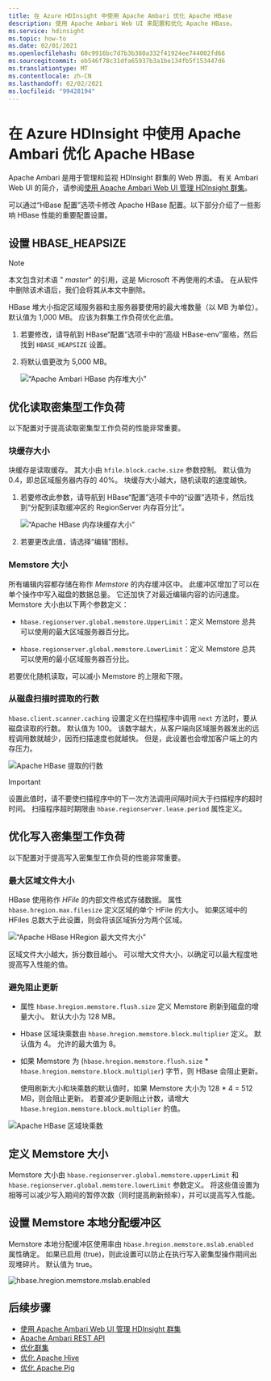 ```yaml
---
title: 在 Azure HDInsight 中使用 Apache Ambari 优化 Apache HBase
description: 使用 Apache Ambari Web UI 来配置和优化 Apache HBase。
ms.service: hdinsight
ms.topic: how-to
ms.date: 02/01/2021
ms.openlocfilehash: 60c9916bc7d7b3b380a332f41924ee744002fd66
ms.sourcegitcommit: eb546f78c31dfa65937b3a1be134fb5f153447d6
ms.translationtype: MT
ms.contentlocale: zh-CN
ms.lasthandoff: 02/02/2021
ms.locfileid: "99428194"
---
```

# <a name="optimize-apache-hbase-with-apache-ambari-in-azure-hdinsight"></a>在 Azure HDInsight 中使用 Apache Ambari 优化 Apache HBase

Apache Ambari 是用于管理和监视 HDInsight 群集的 Web 界面。 有关 Ambari Web UI 的简介，请参阅[使用 Apache Ambari Web UI 管理 HDInsight 群集](hdinsight-hadoop-manage-ambari.md)。

可以通过“HBase 配置”选项卡修改 Apache HBase 配置。以下部分介绍了一些影响 HBase 性能的重要配置设置。

## <a name="set-hbase_heapsize"></a>设置 HBASE_HEAPSIZE

> [!NOTE]
> 本文包含对术语 " *master*" 的引用，这是 Microsoft 不再使用的术语。 在从软件中删除该术语后，我们会将其从本文中删除。

HBase 堆大小指定区域服务器和主服务器要使用的最大堆数量（以 MB 为单位）。  默认值为 1,000 MB。 应该为群集工作负荷优化此值。

1. 若要修改，请导航到 HBase“配置”选项卡中的“高级 HBase-env”窗格，然后找到 `HBASE_HEAPSIZE` 设置。 

1. 将默认值更改为 5,000 MB。

    ![“Apache Ambari HBase 内存堆大小”](./media/optimize-hbase-ambari/ambari-hbase-heapsize.png)

## <a name="optimize-read-heavy-workloads"></a>优化读取密集型工作负荷

以下配置对于提高读取密集型工作负荷的性能非常重要。

### <a name="block-cache-size"></a>块缓存大小

块缓存是读取缓存。 其大小由 `hfile.block.cache.size` 参数控制。 默认值为 0.4，即总区域服务器内存的 40%。 块缓存大小越大，随机读取的速度越快。

1. 若要修改此参数，请导航到 HBase“配置”选项卡中的“设置”选项卡，然后找到“分配到读取缓冲区的 RegionServer 内存百分比”。  

    ![“Apache HBase 内存块缓存大小”](./media/optimize-hbase-ambari/hbase-block-cache-size.png)

1. 若要更改此值，请选择“编辑”图标。

### <a name="memstore-size"></a>Memstore 大小

所有编辑内容都存储在称作 *Memstore* 的内存缓冲区中。 此缓冲区增加了可以在单个操作中写入磁盘的数据总量。 它还加快了对最近编辑内容的访问速度。 Memstore 大小由以下两个参数定义：

* `hbase.regionserver.global.memstore.UpperLimit`：定义 Memstore 总共可以使用的最大区域服务器百分比。

* `hbase.regionserver.global.memstore.LowerLimit`：定义 Memstore 总共可以使用的最小区域服务器百分比。

若要优化随机读取，可以减小 Memstore 的上限和下限。

### <a name="number-of-rows-fetched-when-scanning-from-disk"></a>从磁盘扫描时提取的行数

`hbase.client.scanner.caching` 设置定义在扫描程序中调用 `next` 方法时，要从磁盘读取的行数。  默认值为 100。 该数字越大，从客户端向区域服务器发出的远程调用数就越少，因而扫描速度也就越快。 但是，此设置也会增加客户端上的内存压力。

![Apache HBase 提取的行数](./media/optimize-hbase-ambari/hbase-num-rows-fetched.png)

> [!IMPORTANT]  
> 设置此值时，请不要使扫描程序中的下一次方法调用间隔时间大于扫描程序的超时时间。 扫描程序超时期限由 `hbase.regionserver.lease.period` 属性定义。

## <a name="optimize-write-heavy-workloads"></a>优化写入密集型工作负荷

以下配置对于提高写入密集型工作负荷的性能非常重要。

### <a name="maximum-region-file-size"></a>最大区域文件大小

HBase 使用称作 *HFile* 的内部文件格式存储数据。 属性 `hbase.hregion.max.filesize` 定义区域的单个 HFile 的大小。  如果区域中的 HFiles 总数大于此设置，则会将该区域拆分为两个区域。

![“Apache HBase HRegion 最大文件大小”](./media/optimize-hbase-ambari/hbase-hregion-max-filesize.png)

区域文件大小越大，拆分数目越小。 可以增大文件大小，以确定可以最大程度地提高写入性能的值。

### <a name="avoid-update-blocking"></a>避免阻止更新

* 属性 `hbase.hregion.memstore.flush.size` 定义 Memstore 刷新到磁盘的增量大小。 默认大小为 128 MB。

* Hbase 区域块乘数由 `hbase.hregion.memstore.block.multiplier` 定义。 默认值为 4。 允许的最大值为 8。

* 如果 Memstore 为 (`hbase.hregion.memstore.flush.size` * `hbase.hregion.memstore.block.multiplier`) 字节，则 HBase 会阻止更新。

    使用刷新大小和块乘数的默认值时，如果 Memstore 大小为 128 * 4 = 512 MB，则会阻止更新。 若要减少更新阻止计数，请增大 `hbase.hregion.memstore.block.multiplier` 的值。

![Apache HBase 区域块乘数](./media/optimize-hbase-ambari/hbase-hregion-memstore-block-multiplier.png)

## <a name="define-memstore-size"></a>定义 Memstore 大小

Memstore 大小由 `hbase.regionserver.global.memstore.upperLimit` 和 `hbase.regionserver.global.memstore.lowerLimit` 参数定义。 将这些值设置为相等可以减少写入期间的暂停次数（同时提高刷新频率），并可以提高写入性能。

## <a name="set-memstore-local-allocation-buffer"></a>设置 Memstore 本地分配缓冲区

Memstore 本地分配缓冲区使用率由 `hbase.hregion.memstore.mslab.enabled` 属性确定。 如果已启用 (true)，则此设置可以防止在执行写入密集型操作期间出现堆碎片。 默认值为 true。

![hbase.hregion.memstore.mslab.enabled](./media/optimize-hbase-ambari/hbase-hregion-memstore-mslab-enabled.png)

## <a name="next-steps"></a>后续步骤

* [使用 Apache Ambari Web UI 管理 HDInsight 群集](hdinsight-hadoop-manage-ambari.md)
* [Apache Ambari REST API](hdinsight-hadoop-manage-ambari-rest-api.md)
* [优化群集](./hdinsight-changing-configs-via-ambari.md)
* [优化 Apache Hive](./optimize-hive-ambari.md)
* [优化 Apache Pig](./optimize-pig-ambari.md)
